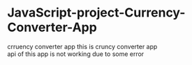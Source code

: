 # JavaScript-project-Currency-Converter-App
crruency converter app
this is cruncy converter app
<br>
api of this app is not working due to some error
